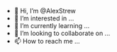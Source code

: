 - 👋 Hi, I’m @AlexStrew
- 👀 I’m interested in ...
- 🌱 I’m currently learning ...
- 💞️ I’m looking to collaborate on ...
- 📫 How to reach me ...

<!---
AlexStrew/AlexStrew is a ✨ special ✨ repository because its `README.md` (this file) appears on your GitHub profile.
You can click the Preview link to take a look at your changes.
--->
